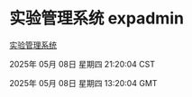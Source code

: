 # 实验管理系统 expadmin
[实验管理系统](http://219.139.198.41:56808/expadmin-782313d2-e1b1-4ea7-932e-3a55e6a1a4d0/)

2025年 05月 08日 星期四 21:20:04 CST

2025年 05月 08日 星期四 13:20:04 GMT
